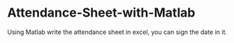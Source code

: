 # Attendance-Sheet-with-Matlab
Using Matlab write the attendance sheet in excel, you can sign the date in it.
